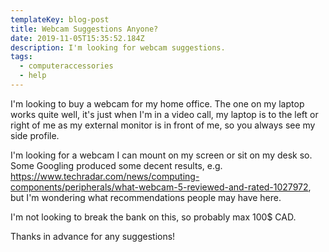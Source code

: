 ```yaml
---
templateKey: blog-post
title: Webcam Suggestions Anyone?
date: 2019-11-05T15:35:52.184Z
description: I'm looking for webcam suggestions.
tags:
  - computeraccessories
  - help
---
```

I'm looking to buy a webcam for my home office. The one on my laptop works quite well, it's just when I'm in a video call, my laptop is to the left or right of me as my external monitor is in front of me, so you always see my side profile.

I'm looking for a webcam I can mount on my screen or sit on my desk so. Some Googling produced some decent results, e.g. https://www.techradar.com/news/computing-components/peripherals/what-webcam-5-reviewed-and-rated-1027972, but I'm wondering what recommendations people may have here.

I'm not looking to break the bank on this, so probably max 100$ CAD.

Thanks in advance for any suggestions!
